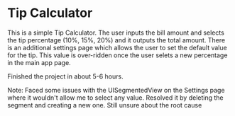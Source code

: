 Tip Calculator
========

This is a simple Tip Calculator. The user inputs the bill amount and selects the tip percentage (10%, 15%, 20%) and it outputs the total amount. There is an additional settings page which allows the user to set the default value for the tip. This value is over-ridden once the user selets a new percentage in the main app page.


Finished the project in about 5-6 hours.

Note: Faced some issues with the UISegmentedView on the Settings page where it wouldn't allow me to select any value. Resolved it by deleting the segment and creating a new one. Still unsure about the root cause





